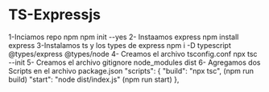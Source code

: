 # TS-Expressjs
 1-Inciamos repo npm
 npm init --yes
2- Instaamos express
npm install express
3-Instalamos ts y los types de express
npm i -D typescript @types/express @types/node
4- Creamos el archivo tsconfig.conf
npx tsc --init
5- Creamos el archivo gitignore
node_modules
dist
6- Agregamos dos Scripts en el archivo package.json
    "scripts": {
    "build": "npx tsc", (npm run build)
    "start": "node dist/index.js" (npm run start)
  },
